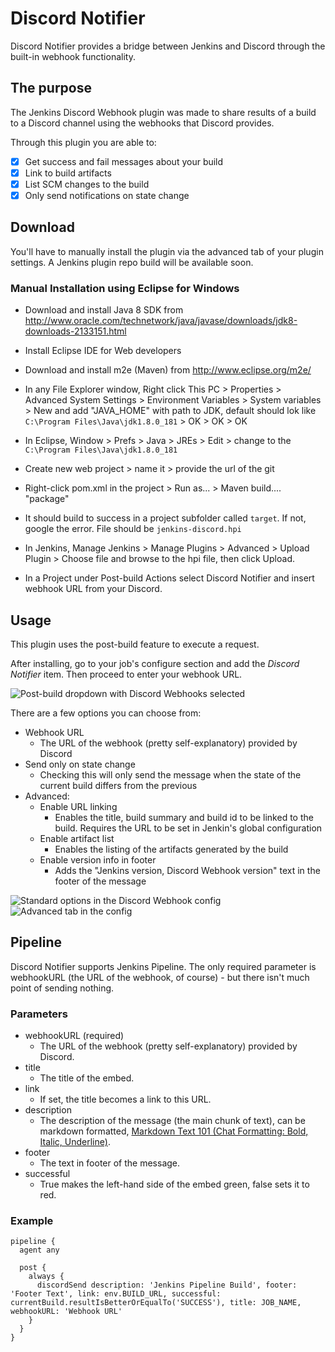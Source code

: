 # Discord Notifier

Discord Notifier provides a bridge between Jenkins and Discord through the built-in webhook functionality.

## The purpose

The Jenkins Discord Webhook plugin was made to share results of a build to a Discord channel using the webhooks that Discord provides. 

Through this plugin you are able to:
 - [x] Get success and fail messages about your build
 - [x] Link to build artifacts
 - [x] List SCM changes to the build
 - [x] Only send notifications on state change

## Download

You'll have to manually install the plugin via the advanced tab of your plugin settings.
A Jenkins plugin repo build will be available soon.

### Manual Installation using Eclipse for Windows

- Download and install Java 8 SDK from http://www.oracle.com/technetwork/java/javase/downloads/jdk8-downloads-2133151.html

- Install Eclipse IDE for Web developers

- Download and install m2e (Maven) from http://www.eclipse.org/m2e/

- In any File Explorer window, Right click This PC > Properties > Advanced System Settings > Environment Variables > System variables > New and add "JAVA_HOME" with path to JDK, default should lok like `C:\Program Files\Java\jdk1.8.0_181` > OK > OK > OK

- In Eclipse, Window > Prefs > Java > JREs > Edit > change to the `C:\Program Files\Java\jdk1.8.0_181`

- Create new web project > name it > provide the url of the git

- Right-click pom.xml in the project > Run as... > Maven build.... "package"

- It should build to success in a project subfolder called `target`. If not, google the error. File should be `jenkins-discord.hpi`

- In Jenkins, Manage Jenkins > Manage Plugins > Advanced > Upload Plugin > Choose file and browse to the hpi file, then click Upload.

- In a Project under Post-build Actions select Discord Notifier and insert webhook URL from your Discord.

## Usage

This plugin uses the post-build feature to execute a request.

After installing, go to your job's configure section and add the *Discord Notifier* item. Then proceed to enter your webhook URL.

![Post-build dropdown with Discord Webhooks selected](https://github.com/jammehcow/jenkins-discord/blob/master/.github/usage_01.jpg)

There are a few options you can choose from:
 - Webhook URL
   - The URL of the webhook (pretty self-explanatory) provided by Discord
 - Send only on state change
   - Checking this will only send the message when the state of the current build differs from the previous
 - Advanced:
   - Enable URL linking
     - Enables the title, build summary and build id to be linked to the build. Requires the URL to be set in Jenkin's global configuration
   - Enable artifact list
     - Enables the listing of the artifacts generated by the build
   - Enable version info in footer
     - Adds the "Jenkins version, Discord Webhook version" text in the footer of the message

![Standard options in the Discord Webhook config](https://github.com/jammehcow/jenkins-discord/blob/master/.github/usage_02.jpg)
![Advanced tab in the config](https://github.com/jammehcow/jenkins-discord/blob/master/.github/usage_03.jpg)

## Pipeline

Discord Notifier supports Jenkins Pipeline. The only required parameter is webhookURL (the URL of the webhook, of course) - but there isn't much point of sending nothing.

### Parameters

- webhookURL (required)
	- The URL of the webhook (pretty self-explanatory) provided by Discord.
- title
	- The title of the embed.
- link
	- If set, the title becomes a link to this URL.
- description
	- The description of the message (the main chunk of text), can be markdown formatted, [Markdown Text 101 (Chat Formatting: Bold, Italic, Underline)](https://support.discordapp.com/hc/en-us/articles/210298617-Markdown-Text-101-Chat-Formatting-Bold-Italic-Underline-).
- footer
	- The text in footer of the message.
- successful
	- True makes the left-hand side of the embed green, false sets it to red.

### Example

````
pipeline {
  agent any

  post {
    always {
      discordSend description: 'Jenkins Pipeline Build', footer: 'Footer Text', link: env.BUILD_URL, successful: currentBuild.resultIsBetterOrEqualTo('SUCCESS'), title: JOB_NAME, webhookURL: 'Webhook URL'
    }
  }
}
````
